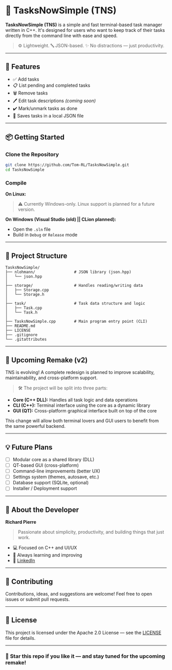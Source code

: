 # 📝 TasksNowSimple (TNS)

**TasksNowSimple (TNS)** is a simple and fast terminal-based task manager written in C++. It's designed for users who want to keep track of their tasks directly from the command line with ease and speed.

> ⚙️ Lightweight. 🔤 JSON-based. ✨ No distractions — just productivity.

---

## 🚀 Features

* ✅ Add tasks
* 📋 List pending and completed tasks
* 🗑️ Remove tasks
* 🖊️ Edit task descriptions *(coming soon)*
* ✔️ Mark/unmark tasks as done
* 💾 Saves tasks in a local JSON file

---

## 📦 Getting Started

### Clone the Repository

```bash
git clone https://github.com/Tom-RL/TasksNowSimple.git
cd TasksNowSimple
```

### Compile

**On Linux:**

> ⚠️ Currently Windows-only. Linux support is planned for a future version.

**On Windows (Visual Studio (old) || CLion planned):**

* Open the `.sln` file
* Build in `Debug` or `Release` mode

---

## 📁 Project Structure

```
TasksNowSimple/
├── nlohmann/                 # JSON library (json.hpp)
│   └── json.hpp
│
├── storage/                  # Handles reading/writing data
│   ├── Storage.cpp
│   └── Storage.h
│
├── task/                     # Task data structure and logic
│   ├── Task.cpp
│   └── Task.h
│
├── TasksNowSimple.cpp        # Main program entry point (CLI)
├── README.md
├── LICENSE
├── .gitignore
└── .gitattributes
```

---

## 🔄 Upcoming Remake (v2)

TNS is evolving! A complete redesign is planned to improve scalability, maintainability, and cross-platform support.

> 🛠️ The project will be split into three parts:

* **Core (C++ DLL):** Handles all task logic and data operations
* **CLI (C++):** Terminal interface using the core as a dynamic library
* **GUI (QT):** Cross-platform graphical interface built on top of the core

This change will allow both terminal lovers and GUI users to benefit from the same powerful backend.

---

## 💡 Future Plans

* [ ] Modular core as a shared library (DLL)
* [ ] QT-based GUI (cross-platform)
* [ ] Command-line improvements (better UX)
* [ ] Settings system (themes, autosave, etc.)
* [ ] Database support (SQLite, optional)
* [ ] Installer / Deployment support

---

## 👤 About the Developer

**Richard Pierre**

> Passionate about simplicity, productivity, and building things that just work.

* 💻 Focused on C++ and UI/UX
* 🧠 Always learning and improving
* 🔗 [LinkedIn](https://www.linkedin.com/in/richard-pierre-386194278/)

---

## 🤝 Contributing

Contributions, ideas, and suggestions are welcome! Feel free to open issues or submit pull requests.

---

## 📄 License

This project is licensed under the Apache 2.0 License — see the [LICENSE](LICENSE) file for details.

---

### 🌟 **Star this repo** if you like it — and stay tuned for the upcoming remake!
